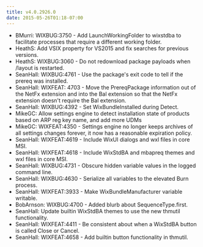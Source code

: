 ```yaml
---
title: v4.0.2926.0
date: 2015-05-26T01:18-07:00
---
```

* BMurri: WIXBUG:3750 - Add LaunchWorkingFolder to wixstdba to facilitate processes that require a different working folder.
* HeathS: Add VSIX property for VS2015 and fix searches for previous versions.
* HeathS: WIXBUG:3060 - Do not redownload package payloads when /layout is restarted.
* SeanHall: WIXBUG:4761 - Use the package's exit code to tell if the prereq was installed.
* SeanHall: WIXFEAT: 4703 - Move the PrereqPackage information out of the NetFx extension and into the Bal extension so that the NetFx extension doesn't require the Bal extension.
* SeanHall: WIXBUG:4392 - Set WixBundleInstalled during Detect.
* MikeGC: Allow settings engine to detect installation state of products based on ARP reg key name, and add more UDMs
* MikeGC: WIXFEAT:4350 - Settings engine no longer keeps archives of all settings changes forever, it now has a reasonable expiration policy.
* SeanHall: WIXFEAT:4619 - Include WixUI dialogs and wxl files in core MSI.
* SeanHall: WIXFEAT:4618 - Include WixStdBA and mbapreq themes and wxl files in core MSI.
* SeanHall: WIXBUG:4731 - Obscure hidden variable values in the logged command line.
* SeanHall: WIXBUG:4630 - Serialize all variables to the elevated Burn process.
* SeanHall: WIXFEAT:3933 - Make WixBundleManufacturer variable writable.
* BobArnson: WIXBUG:4700 - Added blurb about SequenceType.first.
* SeanHall: Update builtin WixStdBA themes to use the new thmutil functionality.
* SeanHall: WIXFEAT:4411 - Be consistent about when a WixStdBA button is called Close or Cancel.
* SeanHall: WIXFEAT:4658 - Add builtin button functionality in thmutil.
